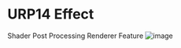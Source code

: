 # URP14 Effect
Shader
Post Processing
Renderer Feature
![image](https://github.com/liuke101/URP14-Post-Processing/assets/63388681/e6f51195-90c3-41a2-9f59-7ab0b1729233)
